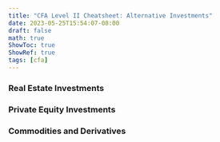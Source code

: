 ```yaml
---
title: "CFA Level II Cheatsheet: Alternative Investments"
date: 2023-05-25T15:54:07-08:00
draft: false
math: true
ShowToc: true
ShowRef: true
tags: [cfa]
---
```

### Real Estate Investments

### Private Equity Investments

### Commodities and Derivatives